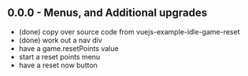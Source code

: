 
## 0.0.0 - Menus, and Additional upgrades
* (done) copy over source code from vuejs-example-idle-game-reset
* (done) work out a nav div
* have a game.resetPoints value
* start a reset points menu
* have a reset now button
